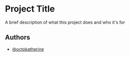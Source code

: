 
# Project Title

A brief description of what this project does and who it's for


## Authors

- [@octokatherine](https://www.github.com/Gntrstwn19)

